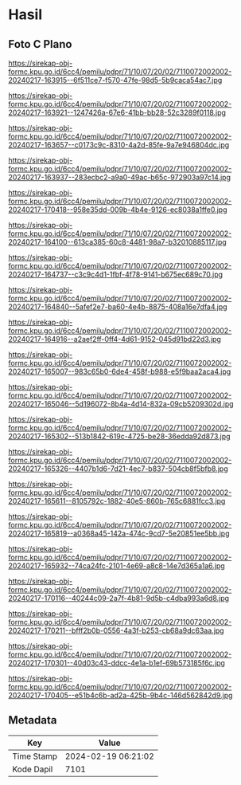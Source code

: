 # Hasil

## Foto C Plano

https://sirekap-obj-formc.kpu.go.id/6cc4/pemilu/pdpr/71/10/07/20/02/7110072002002-20240217-163915--6f511ce7-f570-47fe-98d5-5b9caca54ac7.jpg

https://sirekap-obj-formc.kpu.go.id/6cc4/pemilu/pdpr/71/10/07/20/02/7110072002002-20240217-163921--1247426a-67e6-41bb-bb28-52c3289f0118.jpg

https://sirekap-obj-formc.kpu.go.id/6cc4/pemilu/pdpr/71/10/07/20/02/7110072002002-20240217-163657--c0173c9c-8310-4a2d-85fe-9a7e946804dc.jpg

https://sirekap-obj-formc.kpu.go.id/6cc4/pemilu/pdpr/71/10/07/20/02/7110072002002-20240217-163937--283ecbc2-a9a0-49ac-b65c-972903a97c14.jpg

https://sirekap-obj-formc.kpu.go.id/6cc4/pemilu/pdpr/71/10/07/20/02/7110072002002-20240217-170418--958e35dd-009b-4b4e-9126-ec8038a1ffe0.jpg

https://sirekap-obj-formc.kpu.go.id/6cc4/pemilu/pdpr/71/10/07/20/02/7110072002002-20240217-164100--613ca385-60c8-4481-98a7-b32010885117.jpg

https://sirekap-obj-formc.kpu.go.id/6cc4/pemilu/pdpr/71/10/07/20/02/7110072002002-20240217-164737--c3c9c4d1-1fbf-4f78-9141-b675ec689c70.jpg

https://sirekap-obj-formc.kpu.go.id/6cc4/pemilu/pdpr/71/10/07/20/02/7110072002002-20240217-164840--5afef2e7-ba60-4e4b-8875-408a16e7dfa4.jpg

https://sirekap-obj-formc.kpu.go.id/6cc4/pemilu/pdpr/71/10/07/20/02/7110072002002-20240217-164916--a2aef2ff-0ff4-4d61-9152-045d91bd22d3.jpg

https://sirekap-obj-formc.kpu.go.id/6cc4/pemilu/pdpr/71/10/07/20/02/7110072002002-20240217-165007--983c65b0-6de4-458f-b988-e5f9baa2aca4.jpg

https://sirekap-obj-formc.kpu.go.id/6cc4/pemilu/pdpr/71/10/07/20/02/7110072002002-20240217-165046--5d196072-8b4a-4d14-832a-09cb5209302d.jpg

https://sirekap-obj-formc.kpu.go.id/6cc4/pemilu/pdpr/71/10/07/20/02/7110072002002-20240217-165302--513b1842-619c-4725-be28-36edda92d873.jpg

https://sirekap-obj-formc.kpu.go.id/6cc4/pemilu/pdpr/71/10/07/20/02/7110072002002-20240217-165326--4407b1d6-7d21-4ec7-b837-504cb8f5bfb8.jpg

https://sirekap-obj-formc.kpu.go.id/6cc4/pemilu/pdpr/71/10/07/20/02/7110072002002-20240217-165611--8105792c-1882-40e5-860b-765c6881fcc3.jpg

https://sirekap-obj-formc.kpu.go.id/6cc4/pemilu/pdpr/71/10/07/20/02/7110072002002-20240217-165819--a0368a45-142a-474c-9cd7-5e20851ee5bb.jpg

https://sirekap-obj-formc.kpu.go.id/6cc4/pemilu/pdpr/71/10/07/20/02/7110072002002-20240217-165932--74ca24fc-2101-4e69-a8c8-14e7d365a1a6.jpg

https://sirekap-obj-formc.kpu.go.id/6cc4/pemilu/pdpr/71/10/07/20/02/7110072002002-20240217-170116--40244c09-2a7f-4b81-9d5b-c4dba993a6d8.jpg

https://sirekap-obj-formc.kpu.go.id/6cc4/pemilu/pdpr/71/10/07/20/02/7110072002002-20240217-170211--bfff2b0b-0556-4a3f-b253-cb68a9dc63aa.jpg

https://sirekap-obj-formc.kpu.go.id/6cc4/pemilu/pdpr/71/10/07/20/02/7110072002002-20240217-170301--40d03c43-ddcc-4e1a-b1ef-69b573185f6c.jpg

https://sirekap-obj-formc.kpu.go.id/6cc4/pemilu/pdpr/71/10/07/20/02/7110072002002-20240217-170405--e51b4c6b-ad2a-425b-9b4c-146d562842d9.jpg


## Metadata

| Key        | Value               |
| ---------- | ------------------- |
| Time Stamp | 2024-02-19 06:21:02 |
| Kode Dapil | 7101                |



